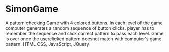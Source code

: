 # SimonGame
A pattern checking Game with 4 colored buttons.
In each level of the game computer  generates a random sequence of button clicks.
player has to remember the sequence and click correct pattern to pass each level.
Game is over once the userclicked pattern doesnot match with computer's game pattern.
HTML CSS, JavaScript, JQuery
